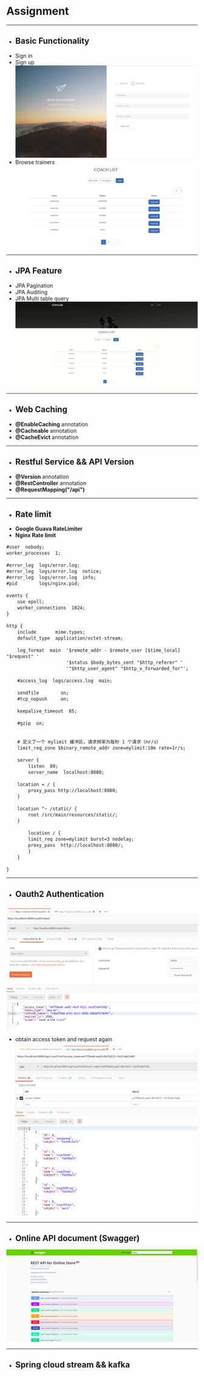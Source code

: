 # Assignment

---

- ## Basic Functionality
- Sign in
- Sign up
 ![image](https://github.com/youngyangor/assignment/blob/master/image/entrance.png?raw=true)
- Browse trainers
 ![image](https://github.com/youngyangor/assignment/blob/master/image/coach-list.png?raw=true)

---

- ## JPA Feature
- JPA Pagination
- JPA Auditing
- JPA Multi table query
![gif](https://github.com/youngyangor/assignment/blob/master/image/query.gif?raw=true)

---

- ## Web Caching 
- **@EnableCaching** annotation
- **@Cacheable** annotation
- **@CacheEvict** annotation

---

- ## Restful Service && API Version
- **@Version** annotation
- **@RestController** annotation
- **@RequestMapping("/api")** 

---

- ## Rate limit
- **Google Guava RateLimiter**
- **Nginx Rate limit**
```
#user  nobody;
worker_processes  1;

#error_log  logs/error.log;
#error_log  logs/error.log  notice;
#error_log  logs/error.log  info;
#pid        logs/nginx.pid;

events {
    use epoll;
    worker_connections  1024;
}

http {
    include       mime.types;
    default_type  application/octet-stream;

    log_format  main  '$remote_addr - $remote_user [$time_local] "$request" '
                      '$status $body_bytes_sent "$http_referer" '
                      '"$http_user_agent" "$http_x_forwarded_for"';
    
    #access_log  logs/access.log  main;

    sendfile        on;
    #tcp_nopush     on;

    keepalive_timeout  65;

    #gzip  on;


    # 定义了一个 mylimit 缓冲区，请求频率为每秒 1 个请求（nr/s）
    limit_req_zone $binary_remote_addr zone=mylimit:10m rate=1r/s;

    server {
    	listen  80;
        server_name  localhost:8080;

	location = / {
	    proxy_pass http://localhost:8080;
	}

	location ^~ /static/ {
	    root /src/main/resources/static/;
	}

    	location / {
		limit_req zone=mylimit burst=3 nodelay;
		proxy_pass  http://localhost:8080/;  
    	}
    }

}
```

---

- ## Oauth2 Authentication
 ![image](https://github.com/youngyangor/assignment/blob/master/image/postman-1.png?raw=true)
- obtain access token and request again
 ![image](https://github.com/youngyangor/assignment/blob/master/image/postman-2.png?raw=true)

---

- ## Online API document (Swagger)
![image](https://github.com/youngyangor/assignment/blob/master/image/swagger.png?raw=true)

---

- ## Spring cloud stream && kafka

